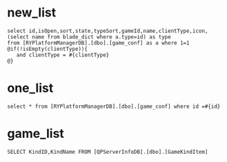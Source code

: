 new_list
===
    select id,isOpen,sort,state,typeSort,gameId,name,clientType,icon,(select name from blade_dict where a.type=id) as type
    from [RYPlatformManagerDB].[dbo].[game_conf] as a where 1=1
    @if(!isEmpty(clientType)){
       and clientType = #{clientType}
    @}
one_list
===
    select * from [RYPlatformManagerDB].[dbo].[game_conf] where id =#{id}
game_list
===
    SELECT KindID,KindName FROM [QPServerInfoDB].[dbo].[GameKindItem]